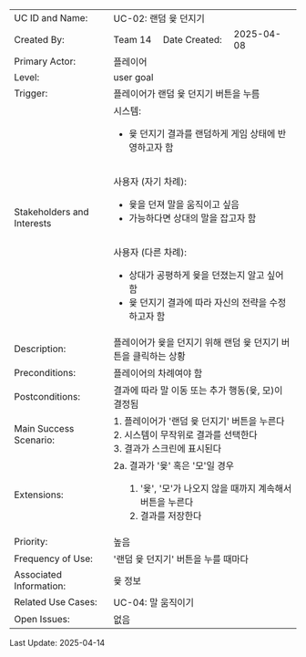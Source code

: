 <table style="width:100%; text-align: left;">
  <tr>
    <td>UC ID and Name:</td>
    <td colspan="3">UC-02: 랜덤 윷 던지기</td>
  </tr>
  <tr>
    <td>Created By:</td>
    <td>Team 14</td>
    <td>Date Created:</td>
    <td>2025-04-08</td>
  </tr>
  <tr>
    <td>Primary Actor:</td>
    <td colspan="3">플레이어</td>
  </tr>
  <tr>
    <td>Level:</td>
    <td colspan="3">user goal</td>
  </tr>
  <tr>
    <td>Trigger:</td>
    <td colspan="3">플레이어가 랜덤 윷 던지기 버튼을 누름</td>
  </tr>
  <tr>
    <td>Stakeholders and Interests</td>
    <td colspan="3">
시스템:

- 윷 던지기 결과를 랜덤하게 게임 상태에 반영하고자 함 <br><br>

사용자 (자기 차례):
- 윷을 던져 말을 움직이고 싶음
- 가능하다면 상대의 말을 잡고자 함 <br><br>

사용자 (다른 차례):
- 상대가 공평하게 윷을 던졌는지 알고 싶어함
- 윷 던지기 결과에 따라 자신의 전략을 수정하고자 함
    </td>
  </tr>
  <tr>
    <td>Description:</td>
    <td colspan="3">플레이어가 윷을 던지기 위해 랜덤 윷 던지기 버튼을 클릭하는 상황</td>
  </tr>
  <tr>
    <td>Preconditions:</td>
    <td colspan="3">플레이어의 차례여야 함</td>
  </tr>
  <tr>
    <td>Postconditions:</td>
    <td colspan="3">
      결과에 따라 말 이동 또는 추가 행동(윷, 모)이 결정됨
    </td>
  </tr>
  <tr>
    <td>Main Success Scenario:</td>
    <td colspan="3">
        1. 플레이어가 '랜덤 윷 던지기' 버튼을 누른다 <br>
        2. 시스템이 무작위로 결과를 선택한다 <br>
        3. 결과가 스크린에 표시된다 <br>
    </td>
  </tr>
  <tr>
    <td>Extensions:</td>
    <td colspan="3">
      2a. 결과가 '윷' 혹은 '모'일 경우 <br>
        <ol style="margin-left: 20px;">
            <li>'윷', '모'가 나오지 않을 때까지 계속해서 버튼을 누른다</li>
            <li>결과를 저장한다</li>
        </ol>
     </td>
  </tr>
  <tr>
   <td>Priority:</td>
   <td colspan="3">높음</td>
  </tr>
  <tr>
   <td>Frequency of Use:</td>
   <td colspan="3">'랜덤 윷 던지기' 버튼을 누를 때마다</td>
  </tr>
  <tr>
   <td>Associated Information:</td>
   <td colspan="3">윷 정보</td>
  </tr>
  <tr>
   <td>Related Use Cases:</td>
   <td colspan="3">UC-04: 말 움직이기</td>
  </tr>
  <tr>
   <td>Open Issues:</td>
   <td colspan="3">없음</td>
  </tr>
</table>

Last Update: 2025-04-14